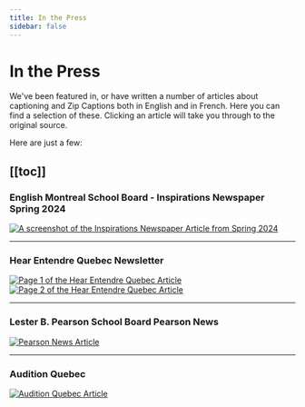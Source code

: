 ```yaml
---
title: In the Press
sidebar: false
---
```

# In the Press

We've been featured in, or have written a number of articles about captioning and Zip Captions both in English and in French. Here you can find a selection of these. Clicking an article will take you through to the original source. 

Here are just a few:

[[toc]]
---

### English Montreal School Board - Inspirations Newspaper Spring 2024
[![A screenshot of the Inspirations Newspaper Article from Spring 2024](/images/inspirations.png)](https://az184419.vo.msecnd.net/emsb/inspirations/editions/inspirations-news-s24-webfinal-v2.pdf)

---
### Hear Entendre Quebec Newsletter
[![Page 1 of the Hear Entendre Quebec Article](/images/hear-pg1.png)
![Page 2 of the Hear Entendre Quebec Article](/images/hear-pg2.png)](https://hearhear.org/wp-content/uploads/2024/08/Fall-2024-Magazine-web-1.pdf)

---
### Lester B. Pearson School Board Pearson News 
[![Pearson News Article](/images/pearson.png)](https://pearsonnews.ca/zipping-through-barriers-to-inclusive-learning-with-zip-captions/)

---
### Audition Quebec
[![Audition Quebec Article](/images/audition.png)](https://auditionquebec.org/un-nouvel-outil-de-sous-titrage-en-direct/)